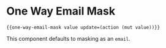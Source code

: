 One Way Email Mask
==================

```
{{one-way-email-mask value update=(action (mut value))}}
```

This component defaults to masking as an `email`. 
